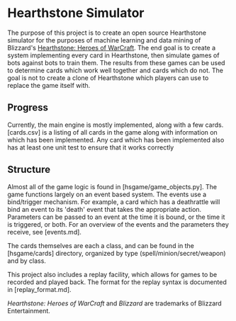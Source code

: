 Hearthstone Simulator
=====================

The purpose of this project is to create an open source Hearthstone simulator for the purposes of machine learning and
data mining of Blizzard's [Hearthstone: Heroes of WarCraft](http://battle.net/hearthstone).  The end goal
is to create a system implementing every card in Hearthstone, then simulate games of bots against bots to train
them.  The results from these games can be used to determine cards which work well together and cards which do not.
The goal is not to create a clone of Hearthstone which players can use to replace the game itself with.

Progress
--------

Currently, the main engine is mostly implemented, along with a few cards.  [cards.csv] is a listing of all cards in the
game along with information on which has been implemented.  Any card which has been implemented also has at least one
unit test to ensure that it works correctly

Structure
---------
Almost all of the game logic is found in [hsgame/game_objects.py].  The game functions largely on an event based system.
The events use a bind/trigger mechanism.  For example, a card which has a deathrattle will bind an event to its 'death'
event that takes the appropriate action.  Parameters can be passed to an event at the time it is bound, or the time it
is triggered, or both.  For an overview of the events and the parameters they receive, see [events.md].

The cards themselves are each a class, and can be found in the [hsgame/cards] directory, organized by type
(spell/minion/secret/weapon) and by class.

This project also includes a replay facility, which allows for games to be recorded and played back.  The format for
the replay syntax is documented in [replay_format.md].

_Hearthstone: Heroes of WarCraft_ and _Blizzard_ are trademarks of Blizzard Entertainment.